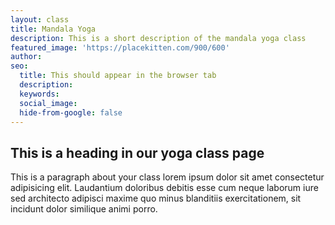 ```yaml
---
layout: class
title: Mandala Yoga
description: This is a short description of the mandala yoga class
featured_image: 'https://placekitten.com/900/600'
author: 
seo: 
  title: This should appear in the browser tab
  description: 
  keywords: 
  social_image: 
  hide-from-google: false
---
```


## This is a heading in our yoga class page 

This  is a paragraph about your class lorem ipsum dolor sit amet consectetur adipisicing elit. Laudantium doloribus debitis esse cum neque laborum iure sed architecto adipisci maxime quo minus blanditiis exercitationem, sit incidunt dolor similique animi porro.